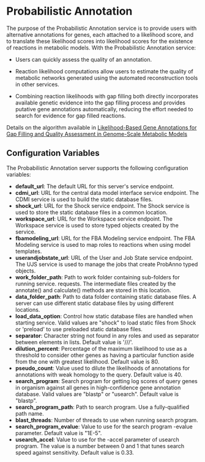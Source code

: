 Probabilistic Annotation
========================

The purpose of the Probabilistic Annotation service is to provide users with
alternative annotations for genes, each attached to a likelihood score, and to
translate these likelihood scores into likelihood scores for the existence of
reactions in metabolic models.  With the Probabilistic Annotation service:

* Users can quickly assess the quality of an annotation.

* Reaction likelihood computations allow users to estimate the quality of
  metabolic networks generated using the automated reconstruction tools in
  other services.

* Combining reaction likelihoods with gap filling both directly incorporates
  available genetic evidence into the gap filling process and provides putative
  gene annotations automatically, reducing the effort needed to search for
  evidence for gap filled reactions.

Details on the algorithm available in [Likelihood-Based Gene Annotations
for Gap Filling and Quality Assessment in Genome-Scale Metabolic
Models](http://journals.plos.org/ploscompbiol/article?id=10.1371/journal.pcbi.1003882)

Configuration Variables
-----------------------

The Probabilistic Annotation server supports the following configuration variables:

* **default_url**: The default URL for this server's service endpoint.
* **cdmi_url**: URL for the central data model interface service endpoint.  The CDMI
  service is used to build the static database files.
* **shock_url**: URL for the Shock service endpoint.  The Shock service is used to store
  the static database files in a common location.
* **workspace_url**: URL for the Workspace service endpoint.  The Workspace service is
  used to store typed objects created by the service.
* **fbamodeling_url**: URL for the FBA Modeling service endpoint.  The FBA Modeling
  service is used to map roles to reactions when using model templates.
* **userandjobstate_url**: URL of the User and Job State service endpoint.  The UJS
  service is used to manage the jobs that create ProbAnno typed objects.
* **work_folder_path**: Path to work folder containing sub-folders for running service.
  requests.  The intermediate files created by the annotate() and calculate() methods
  are stored in this location.
* **data_folder_path**: Path to data folder containing static database files.  A server
  can use different static database files by using different locations.
* **load_data_option**: Control how static database files are handled when starting
  service. Valid values are "shock" to load static files from Shock or 'preload'
  to use preloaded static database files.
* **separator**: Character string not found in any roles and used as separator between
  elements in lists. Default value is '///'.
* **dilution_percent**: Percentage of the maximum likelihood to use as a threshold
  to consider other genes as having a particular function aside from the one with
  greatest likelihood. Default value is 80.
* **pseudo_count**: Value used to dilute the likelihoods of annotations for annotations
  with weak homology to the query. Default value is 40.
* **search_program**: Search program for getting log scores of query genes in organism
  against all genes in high-confidence gene annotation database. Valid values are
  "blastp" or "usearch".  Default value is "blastp".
* **search_program_path**: Path to search program.  Use a fully-qualified path name.
* **blast_threads**: Number of threads to use when running search program.
* **search_program_evalue**: Value to use for the search program -evalue parameter.
  Default value is "1E-5".
* **usearch_accel**: Value to use for the -accel parameter of usearch program.  The value
  is a number between 0 and 1 that tunes search speed against sensitivity. Default
  value is 0.33.

